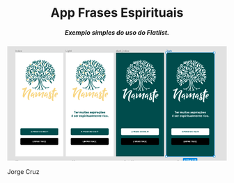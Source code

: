 <h1 style=" text-align:center; font-weight:bold;">
App Frases Espirituais
</h1>
<h5 style=" text-align:center;">Exemplo simples do uso do <b>Flatlist.</b></h5> 

<img src="screen.png"/>

<p>Jorge Cruz</p>
